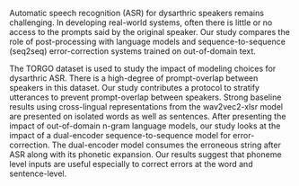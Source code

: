 Automatic speech recognition (ASR) for dysarthric speakers remains challenging. In developing real-world systems, often there is little or no access to the prompts said by the original speaker. Our study compares the role of post-processing with language models and sequence-to-sequence (seq2seq) error-correction systems trained on out-of-domain text.

The TORGO dataset is used to study the impact of modeling choices for dysarthric ASR. There is a high-degree of prompt-overlap between speakers in this dataset. Our study contributes a protocol to stratify utterances to prevent prompt-overlap between speakers. Strong baseline results using cross-lingual representations from the wav2vec2-xlsr model are presented on isolated words as well as sentences. After presenting the impact of out-of-domain n-gram language models, our study looks at the impact of a dual-encoder sequence-to-sequence model for error-correction. The dual-encoder model consumes the erroneous string after ASR along with its phonetic expansion. Our results suggest that phoneme level inputs are useful especially to correct errors at the word and sentence-level.
